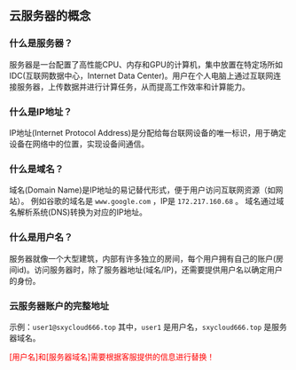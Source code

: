 ## 云服务器的概念

### 什么是服务器？

服务器是一台配置了高性能CPU、内存和GPU的计算机，集中放置在特定场所如IDC(互联网数据中心，Internet Data Center)。用户在个人电脑上通过互联网连接服务器，上传数据并进行计算任务，从而提高工作效率和计算能力。



### 什么是IP地址？

IP地址(Internet Protocol Address)是分配给每台联网设备的唯一标识，用于确定设备在网络中的位置，实现设备间通信。



### 什么是域名？

域名(Domain Name)是IP地址的易记替代形式，便于用户访问互联网资源（如网站）。
例如谷歌的域名是 `www.google.com` ，IP是 `172.217.160.68` 。
域名通过域名解析系统(DNS)转换为对应的IP地址。



### 什么是用户名？

服务器就像一个大型建筑，内部有许多独立的房间，每个用户拥有自己的账户(房间id)。访问服务器时，除了服务器地址(域名/IP)，还需要提供用户名以确定用户的身份。



### 云服务器账户的完整地址

示例：`user1@sxycloud666.top`
其中，`user1` 是用户名，`sxycloud666.top` 是服务器域名。

<span style="color: red">[用户名]和[服务器域名]需要根据客服提供的信息进行替换！</span>
